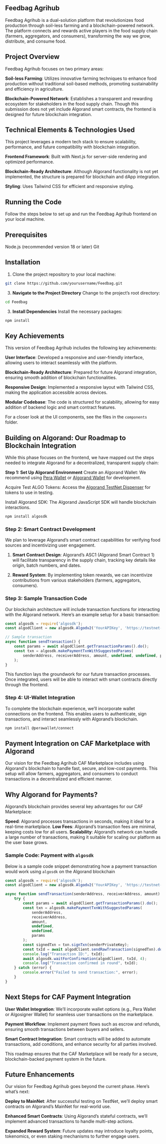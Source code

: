 ## **Feedbag Agrihub**

Feedbag Agrihub is a dual-solution platform that revolutionizes food production through soil-less farming and a blockchain-powered network. The platform connects and rewards active players in the food supply chain (farmers, aggregators, and consumers), transforming the way we grow, distribute, and consume food.


## **Project Overview**
Feedbag Agrihub focuses on two primary areas:

**Soil-less Farming**: Utilizes innovative farming techniques to enhance food production without traditional soil-based methods, promoting sustainability and efficiency in agriculture.

**Blockchain-Powered Network**: Establishes a transparent and rewarding ecosystem for stakeholders in the food supply chain. Though this submission does not yet include Algorand smart contracts, the frontend is designed for future blockchain integration.


## **Technical Elements & Technologies Used**
This project leverages a modern tech stack to ensure scalability, performance, and future compatibility with blockchain integration.

**Frontend Framework**: Built with Next.js for server-side rendering and optimized performance.

**Blockchain-Ready Architecture**: Although Algorand functionality is not yet implemented, the structure is prepared for blockchain and dApp integration.

**Styling**: Uses Tailwind CSS for efficient and responsive styling.

## **Running the Code**
Follow the steps below to set up and run the Feedbag Agrihub frontend on your local machine.

## **Prerequisites**
Node.js (recommended version 18 or later)
Git


## **Installation**

1. Clone the project repository to your local machine:

```bash 
git clone https://github.com/yourusername/Feedbag.git
```
3. **Navigate to the Project Directory**
Change to the project’s root directory:

```bash 
cd Feedbag
```


3. **Install Dependencies**
Install the necessary packages:

```bash
npm install
```



## **Key Achievements**
This version of Feedbag Agrihub includes the following key achievements:

**User Interface**: Developed a responsive and user-friendly interface, allowing users to interact seamlessly with the platform.

**Blockchain-Ready Architecture**: Prepared for future Algorand integration, ensuring smooth addition of blockchain functionalities.

**Responsive Design**: Implemented a responsive layout with Tailwind CSS, making the application accessible across devices.

**Modular Codebase**: The code is structured for scalability, allowing for easy addition of backend logic and smart contract features.


For a closer look at the UI components, see the files in the `components` folder.

## **Building on Algorand: Our Roadmap to Blockchain Integration**

While this phase focuses on the frontend, we have mapped out the steps needed to integrate Algorand for a decentralized, transparent supply chain:

**Step 1: Set Up Algorand Environment**
Create an Algorand Wallet: We recommend using [Pera Wallet](https://perawallet.app/)
 or [Algorand Wallet](https://developer.algorand.org/tutorials/adding-transaction-capabilities-dapp-using-algosigner/)  for development.

Acquire Test ALGO Tokens: Access the  [Algorand TestNet Dispenser](https://bank.testnet.algorand.network/) for tokens to use in testing.

Install Algorand SDK: The Algorand JavaScript SDK will handle blockchain interactions.

```bash
npm install algosdk

```

### Step 2: Smart Contract Development
We plan to leverage Algorand’s smart contract capabilities for verifying food sources and incentivizing user engagement.

1. **Smart Contract Design**: Algorand’s ASC1 (Algorand Smart Contract 1) will facilitate transparency in the supply chain, tracking key details like origin, batch numbers, and dates.

2. **Reward System**: By implementing token rewards, we can incentivize contributions from various stakeholders (farmers, aggregators, consumers).


### Step 3: Sample Transaction Code
Our blockchain architecture will include transaction functions for interacting with the Algorand network. Here’s an example setup for a basic transaction:


```javascript
const algosdk = require('algosdk');
const algodClient = new algosdk.Algodv2('YourAPIKey', 'https://testnet-algorand.api.purestake.io/ps2', '');

// Sample transaction
async function sendTransaction() {
    const params = await algodClient.getTransactionParams().do();
    const txn = algosdk.makePaymentTxnWithSuggestedParams(
        senderAddress, receiverAddress, amount, undefined, undefined, params
    );
}

```
This function lays the groundwork for our future transaction processes. Once integrated, users will be able to interact with smart contracts directly through the frontend.


### Step 4: UI-Wallet Integration
To complete the blockchain experience, we’ll incorporate wallet connections on the frontend. This enables users to authenticate, sign transactions, and interact seamlessly with Algorand’s blockchain.

```bash
npm install @perawallet/connect

```

## **Payment Integration on CAF Marketplace with Algorand**
Our vision for the Feedbag Agrihub CAF Marketplace includes using Algorand's blockchain to handle fast, secure, and low-cost payments. This setup will allow farmers, aggregators, and consumers to conduct transactions in a decentralized and efficient manner.

## Why Algorand for Payments?
Algorand’s blockchain provides several key advantages for our CAF Marketplace:

 **Speed**: Algorand processes transactions in seconds, making it ideal for a real-time marketplace.
 **Low Fees**: Algorand’s transaction fees are minimal, keeping costs low for all users.
 **Scalability**: Algorand’s network can handle a large number of transactions, making it suitable for scaling our platform as the user base grows.

### Sample Code: Payment with `algosdk`
Below is a sample code snippet demonstrating how a payment transaction would work using `algosdk` on the Algorand blockchain
```javascript
const algosdk = require('algosdk');
const algodClient = new algosdk.Algodv2('YourAPIKey', 'https://testnet-algorand.api.purestake.io/ps2', '');

async function sendTransaction(senderAddress, receiverAddress, amount) {
    try {    
        const params = await algodClient.getTransactionParams().do();
        const txn = algosdk.makePaymentTxnWithSuggestedParams(
            senderAddress, 
            receiverAddress, 
            amount, 
            undefined, 
            undefined, 
            params
        );
        const signedTxn = txn.signTxn(senderPrivateKey);
        const txId = await algodClient.sendRawTransaction(signedTxn).do();
        console.log("Transaction ID:", txId);
        await algosdk.waitForConfirmation(algodClient, txId, 4);
        console.log("Transaction confirmed in round", txId);
    } catch (error) {
        console.error("Failed to send transaction:", error);
    }
}

```

## **Next Steps for CAF Payment Integration**
**User Wallet Integration**: We’ll incorporate wallet options (e.g., Pera Wallet or Algosigner Wallet) for seamless user transactions on the marketplace.

**Payment Workflow**: Implement payment flows such as escrow and refunds, ensuring smooth transactions between buyers and sellers.

**Smart Contract Integration**: Smart contracts will be added to automate transactions, add conditions, and enhance security for all parties involved.


This roadmap ensures that the CAF Marketplace will be ready for a secure, blockchain-backed payment system in the future.


## **Future Enhancements**
Our vision for Feedbag Agrihub goes beyond the current phase. Here’s what’s next:

 **Deploy to MainNet**: After successful testing on TestNet, we’ll deploy smart contracts on Algorand’s MainNet for real-world use.
 
 **Enhanced Smart Contracts**: Using Algorand’s stateful contracts, we’ll implement advanced transactions to handle multi-step actions.

 **Expanded Reward System**: Future updates may introduce loyalty points, tokenomics, or even staking mechanisms to further engage users.

